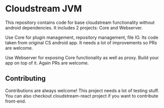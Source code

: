 
# Cloudstream JVM

This repository contains code for base cloudstream functionality without android dependencies. It includes 2 projects: Core and Webserver. 

Use Core for plugin management, repository management, file IO. Its code taken from original CS android app. It needs a lot of improvements so PRs are welcome.

Use Webserver for exposing Core functionality as well as proxy. Build your app on top of it. Again PRs are welcome.


## Contributing

Contributions are always welcome! This project needs a lot of testing stuff. You can also checkout cloudstream-react project if you want to contribute front-end.

